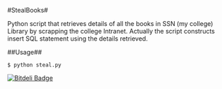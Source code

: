 #StealBooks#

Python script that retrieves details of all the books in SSN (my college) Library by scrapping the college Intranet. Actually the script constructs insert SQL statement using the details retrieved.

##Usage##

	$ python steal.py

[![Bitdeli Badge](https://d2weczhvl823v0.cloudfront.net/arunvelsriram/stealbookdetails/trend.png)](https://bitdeli.com/free "Bitdeli Badge")

